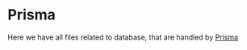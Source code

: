 # Prisma

Here we have all files related to database, that are handled by [Prisma](https://www.prisma.io/)
